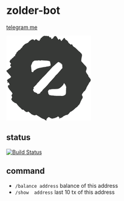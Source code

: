 # zolder-bot #
[telegram me](t.me/zolder_bot)

![zold](assets/zold.png)

## status ##

[![Build Status](https://travis-ci.org/blackout314/zolder-bot.svg?branch=master)](https://travis-ci.org/blackout314/zolder-bot)

## command ##
* `/balance address` balance of this address
* `/show  address` last 10 tx of this address
